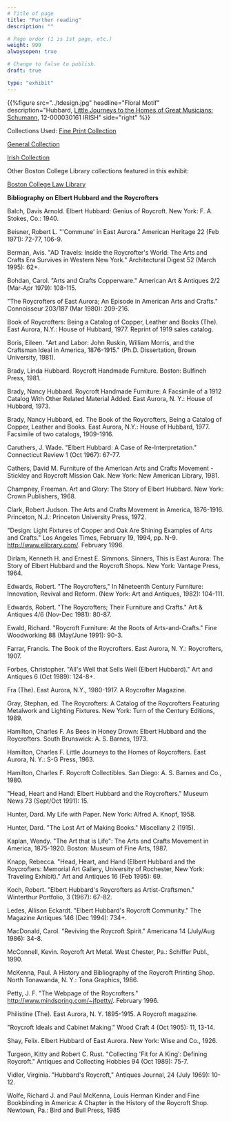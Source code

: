 ```yaml
---
# Title of page
title: "Further reading"
description: ""

# Page order (1 is 1st page, etc.)
weight: 999
alwaysopen: true

# Change to false to publish.
draft: true

type: "exhibit"
---
```


{{%figure src="../tdesign.jpg"
           headline="Floral Motif"
           description="Hubbard, [Little Journeys to the Homes of Great Musicians: Schumann](https://bc-primo.hosted.exlibrisgroup.com/primo-explore/fulldisplay?docid=ALMA-BC21334571820001021&context=L&vid=bclib_new&search_scope=lib_BURNS&tab=bcl_only&lang=en_US), 12-000030161 IRISH"
           side="right"
%}}



Collections Used: [Fine Print Collection](https://bc-primo.hosted.exlibrisgroup.com/primo-explore/search?query=lsr30,exact,FINE%20PRINT,AND&tab=bcl_only&search_scope=lib_BURNS&sortby=rank&vid=bclib_new&lang=en_US&mode=advanced&offset=0)

[General Collection](https://bc-primo.hosted.exlibrisgroup.com/primo-explore/search?query=lsr30,exact,GENERAL,AND&tab=bcl_only&search_scope=lib_BURNS&sortby=rank&vid=bclib_new&lang=en_US&mode=advanced&offset=0)

[Irish Collection](https://bc-primo.hosted.exlibrisgroup.com/primo-explore/search?query=lsr30,exact,IRISH,AND&tab=bcl_only&search_scope=lib_BURNS&sortby=rank&vid=bclib_new&lang=en_US&mode=advanced&offset=0)

Other Boston College Library collections featured in this exhibit:

[Boston College Law Library](https://www.bc.edu/bc-web/schools/law/sites/current-students/library)

 

__Bibliography on Elbert Hubbard and the Roycrofters__

Balch, Davis Arnold. Elbert Hubbard: Genius of Roycroft. New York: F. 
A. Stokes, Co.: 1940.

Beisner, Robert L. "'Commune' in East Aurora." American Heritage 22 
(Feb 1971): 72-77, 106-9.

Berman, Avis. "AD Travels: Inside the Roycrofter's World: The Arts and 
Crafts Era Survives in Western New York." Architectural Digest 52 (March 
1995): 62+.

Bohdan, Carol. "Arts and Crafts Copperware." American Art & Antiques 
2/2 (Mar-Apr 1979): 108-115.

"The Roycrofters of East Aurora; An Episode in American Arts and 
Crafts." Connoisseur 203/187 (Mar 1980): 209-216.

Book of Roycrofters: Being a Catalog of Copper, Leather and Books 
(The). East Aurora, N.Y.: House of Hubbard, 1977. Reprint of 1919 sales 
catalog.

Boris, Eileen. "Art and Labor: John Ruskin, William Morris, and the 
Craftsman Ideal in America, 1876-1915." (Ph.D. Dissertation, Brown 
University, 1981).

Brady, Linda Hubbard. Roycroft Handmade Furniture. Boston: Bulfinch 
Press, 1981.

Brady, Nancy Hubbard. Roycroft Handmade Furniture: A Facsimile of a 
1912 Catalog With Other Related Material Added. East Aurora, N. Y.: House of 
Hubbard, 1973.

Brady, Nancy Hubbard, ed. The Book of the Roycrofters, Being a Catalog 
of Copper, Leather and Books. East Aurora, N.Y.: House of Hubbard, 1977. 
Facsimile of two catalogs, 1909-1916.

Caruthers, J. Wade. "Elbert Hubbard: A Case of Re-Interpretation." 
Connecticut Review 1 (Oct 1967): 67-77.

Cathers, David M. Furniture of the American Arts and Crafts Movement - 
Stickley and Roycroft Mission Oak. New York: New American Library, 1981.

Champney, Freeman. Art and Glory: The Story of Elbert Hubbard. New 
York: Crown Publishers, 1968.

Clark, Robert Judson. The Arts and Crafts Movement in America, 
1876-1916. Princeton, N.J.: Princeton University Press, 1972.

"Design: Light Fixtures of Copper and Oak Are Shining Examples of Arts 
and Crafts." Los Angeles Times, February 19, 1994, pp. N-9. 
http://www.elibrary.com/. February 1996.

Dirlam, Kenneth H. and Ernest E. Simmons. Sinners, This is East 
Aurora: The Story of Elbert Hubbard and the Roycroft Shops. New York: 
Vantage Press, 1964.

Edwards, Robert. "The Roycrofters," In Nineteenth Century Furniture: 
Innovation, Revival and Reform. (New York: Art and Antiques, 1982): 104-111.

Edwards, Robert. "The Roycrofters; Their Furniture and Crafts." Art & 
Antiques 4/6 (Nov-Dec 1981): 80-87.

Ewald, Richard. "Roycroft Furniture: At the Roots of Arts-and-Crafts." 
Fine Woodworking 88 (May/June 1991): 90-3.

Farrar, Francis. The Book of the Roycrofters. East Aurora, N. Y.: 
Roycrofters, 1907.

Forbes, Christopher. "All's Well that Sells Well (Elbert Hubbard)." 
Art and Antiques 6 (Oct 1989): 124-8+.

Fra (The). East Aurora, N.Y., 1980-1917. A Roycrofter Magazine.

Gray, Stephan, ed. The Roycrofters: A Catalog of the Roycrofters 
Featuring Metalwork and Lighting Fixtures. New York: Turn of the Century 
Editions, 1989.

Hamilton, Charles F. As Bees in Honey Drown: Elbert Hubbard and the 
Roycrofters. South Brunswick: A. S. Barnes, 1973.

Hamilton, Charles F. Little Journeys to the Homes of Roycrofters. East 
Aurora, N. Y.: S-G Press, 1963.

Hamilton, Charles F. Roycroft Collectibles. San Diego: A. S. Barnes 
and Co., 1980.

"Head, Heart and Hand: Elbert Hubbard and the Roycrofters." Museum 
News 73 (Sept/Oct 1991): 15.

Hunter, Dard. My Life with Paper. New York: Alfred A. Knopf, 1958.

Hunter, Dard. "The Lost Art of Making Books." Miscellany 2 (1915).

Kaplan, Wendy. "The Art that is Life": The Arts and Crafts Movement in 
America, 1875-1920. Boston: Museum of Fine Arts, 1987.

Knapp, Rebecca. "Head, Heart, and Hand (Elbert Hubbard and the 
Roycrofters: Memorial Art Gallery, University of Rochester, New York: 
Traveling Exhibit)." Art and Antiques 16 (Feb 1995): 69.

Koch, Robert. "Elbert Hubbard's Roycrofters as Artist-Craftsmen." 
Winterthur Portfolio, 3 (1967): 67-82.

Ledes, Allison Eckardt. "Elbert Hubbard's Roycroft Community." The 
Magazine Antiques 146 (Dec 1994): 734+.

MacDonald, Carol. "Reviving the Roycroft Spirit." Americana 14 
(July/Aug 1986): 34-8.

McConnell, Kevin. Roycroft Art Metal. West Chester, Pa.: Schiffer 
Publ., 1990.

McKenna, Paul. A History and Bibliography of the Roycroft Printing 
Shop. North Tonawanda, N. Y.: Tona Graphics, 1986.

Petty, J. F. "The Webpage of the Roycrofters." 
http://www.mindspring.com/~jfpetty/. February 1996.

Philistine (The). East Aurora, N. Y. 1895-1915. A Roycroft magazine.

"Roycroft Ideals and Cabinet Making." Wood Craft 4 (Oct 1905): 11, 
13-14.

Shay, Felix. Elbert Hubbard of East Aurora. New York: Wise and Co., 
1926.

Turgeon, Kitty and Robert C. Rust. "Collecting 'Fit for A King': 
Defining Roycroft." Antiques and Collecting Hobbies 94 (Oct 1989): 75-7.

Vidler, Virginia. "Hubbard's Roycroft," Antiques Journal, 24 (July 
1969): 10-12.

Wolfe, Richard J. and Paul McKenna, Louis Herman Kinder and Fine 
Bookbinding in America: A Chapter in the History of the Roycroft Shop. 
Newtown, Pa.: Bird and Bull Press, 1985
